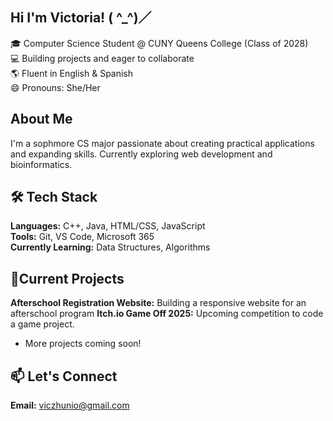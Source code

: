 ## Hi I'm Victoria! ( ^_^)／

<!--
**viczhunio/viczhunio** is a ✨ _special_ ✨ repository because its `README.md` (this file) appears on your GitHub profile. -->

🎓 Computer Science Student @ CUNY Queens College (Class of 2028)  
💻 Building projects and eager to collaborate  
🌎 Fluent in English & Spanish  
😄 Pronouns: She/Her

## About Me 
I'm a sophmore CS major passionate about creating practical applications and expanding skills. 
Currently exploring web development and bioinformatics. 

## 🛠️ Tech Stack
**Languages:** C++, Java, HTML/CSS, JavaScript  
**Tools:** Git, VS Code, Microsoft 365  
**Currently Learning:** Data Structures, Algorithms

## 🌱Current Projects
 **Afterschool Registration Website:** Building a responsive website for an afterschool program
 **Itch.io Game Off 2025:** Upcoming competition to code a game project. 
- More projects coming soon!

## 📫 Let's Connect
**Email:** viczhunio@gmail.com
